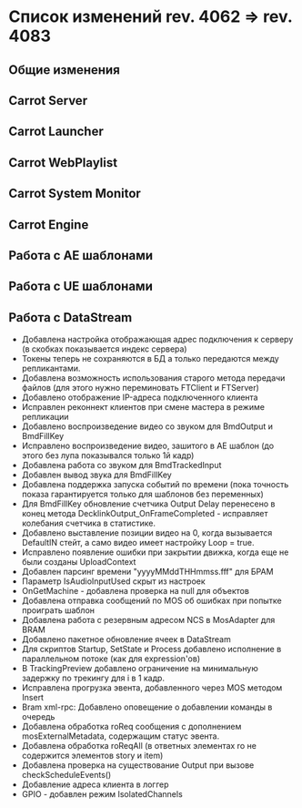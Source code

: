 # Список изменений rev. 4062 => rev. 4083

## Общие изменения


## Carrot Server


## Carrot Launcher


## Carrot WebPlaylist


## Carrot System Monitor


## Carrot Engine


## Работа с AE шаблонами


## Работа с UE шаблонами


## Работа с DataStream


- Добавлена настройка отображающая адрес подключения к серверу (в скобках показывается индекс сервера)
- Токены теперь не сохраняются в БД а только передаются между репликантами.
- Добавлена возможность использования старого метода передачи файлов (для этого нужно переминовать FTClient и FTServer)
- Добавлено отображение IP-адреса подключенного клиента
- Исправлен реконнект клиентов при смене мастера в режиме репликации
- Добавлено воспроизведение видео со звуком для BmdOutput и BmdFillKey
- Исправлено воспроизведение видео, зашитого в АЕ шаблон (до этого без лупа показывался только 1й кадр)
- Добавлена работа со звуком для BmdTrackedInput
- Добавлен вывод звука для BmdFillKey
- Добавлена поддержка запуска событий по времени (пока точность показа гарантируется только для шаблонов без переменных)
- Для BmdFillKey обновление счетчика Output Delay перенесено в конец метода DecklinkOutput_OnFrameCompleted - исправляет колебания счетчика в статистике.
- Добавлено выставление позиции видео на 0, когда вызывается DefaultIN стейт, а само видео имеет настройку Loop = true.
- Исправлено появление ошибки при закрытии движка, когда еще не были созданы UploadContext
- Добавлен парсинг времени "yyyyMMddTHHmmss.fff" для БРАМ
- Параметр IsAudioInputUsed скрыт из настроек
- OnGetMachine - добавлена проверка на null для объектов
- Добавлена отправка сообщений по MOS об ошибках при попытке проиграть шаблон
- Добавлена работа с резервным адресом NCS в MosAdapter для BRAM
- Добавлено пакетное обновление ячеек в DataStream
- Для скриптов Startup, SetState и Process добавлено исполнение в параллельном потоке (как для expression'ов)
- В TrackingPreview добавлено ограничение на минимальную задержку по трекингу для i в 1 кадр. 
- Исправлена прогрузка эвента, добавленного через MOS методом Insert
- Bram xml-rpc: Добавлено оповещение о добавлении команды в очередь
- Добавлена обработка roReq сообщения с дополнением mosExternalMetadata, содержащим статус эвента.
- Добавлена обработка roReqAll (в ответных элементах ro не содержится элементов story и item)
- Добавлена проверка на существование Output при вызове checkScheduleEvents()
- Добавление адреса клиента в логгер
- GPIO - добавлен режим IsolatedChannels